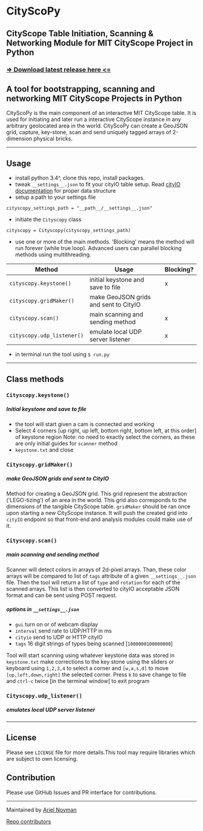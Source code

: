 # CityScoPy

## CityScope Table Initiation, Scanning & Networking Module for MIT CityScope Project in Python

### [=> Download latest release here <=](https://github.com/CityScope/CS_Scanner_Python/releases/)

## A tool for bootstrapping, scanning and networking MIT CityScope Projects in Python

CityScoPy is the main component of an interactive MIT CityScope table.
It is used for initiating and later run a interactive CityScope instance in any arbitrary geolocated area in the world. CityScoPy can create a GeoJSON grid, capture, key-stone, scan and send uniquely tagged arrays of 2-dimension physical bricks.

---

## Usage

- install python 3.4^, clone this repo, install packages.
- tweak `__settings__.json` to fit your cityIO table setup. Read [cityIO documentation](https://github.com/cityscope/cs_cityio_backend/wiki) for proper data structure
- setup a path to your settings file

```
cityscopy_settings_path = "__path__/__settings__.json"
```

- initiate the `Cityscopy` class

```
cityscopy = Cityscopy(cityscopy_settings_path)
```

- use one or more of the main methods. 'Blocking' means the method will run forever (while true loop). Advanced users can parallel blocking methods using multithreading.

| Method                     | Usage                                 | Blocking? |
| -------------------------- | ------------------------------------- | --------- |
| `cityscopy.keystone()`     | initial keystone and save to file     | x         |
| `cityscopy.gridMaker()`    | make GeoJSON grids and sent to CityIO |           |
| `cityscopy.scan()`         | main scanning and sending method      | x         |
| `cityscopy.udp_listener()` | emulate local UDP server listener     | x         |

- in terminal run the tool using `$ run.py`

---

## Class methods

### `Cityscopy.keystone()`

##### Initial keystone and save to file

- the tool will start given a cam is connected and working
- Select 4 corners [up right, up left, bottom right, bottom left, at this order] of keystone region
  Note: no need to exactly select the corners, as these are only initial guides for `scanner` method
- `keystone.txt` and close

### `Cityscopy.gridMaker()`

##### make GeoJSON grids and sent to CityIO

Method for creating a GeoJSON grid. This grid represent the abstraction ('LEGO-tizing') of an area in the world. This grid also corresponds to the dimensions of the tangible CityScope table. `gridMaker` should be ran once upon starting a new CityScope instance. It will push the created grid into `cityIO` endpoint so that front-end and analysis modules could make use of it.

### `Cityscopy.scan()`

##### main scanning and sending method

Scanner will detect colors in arrays of 2d-pixel arrays. Than, these color arrays will be compared to list of `tags` attribute of a given `__settings__.json` file. Then the tool will return a list of `type` and `rotation` for each of the scanned arrays. This list is then converted to cityIO acceptable JSON format and can be sent using POST request.

##### options in `__settings__.json`

- `gui` turn on or of webcam display
- `interval` send rate to UDP/HTTP in ms
- `cityio` send to UDP or HTTP cityIO
- `tags` 16 digit strings of types being scanned [`1000000100000000`]

Tool will start scanning using whatever keystone data was stored in `keystone.txt`
make corrections to the key stone using the sliders or keyboard using `1,2,3,4` to select a corner and `[w,a,s,d]` to move `[up,left,down,right]` the selected corner. Press `k` to save change to file and `ctrl-c` twice [in the terminal window] to exit program

### `Cityscopy.udp_listener()`

##### emulates local UDP server listener

---

## License

Please see `LICENSE` file for more details.This tool may require libraries which are subject to own licensing.

## Contribution

Please use GitHub Issues and PR interface for contributions.

---

Maintained by [Ariel Noyman](http://arielnoyman.com)

[Repo contributors](https://github.com/CityScope/CS_Scanner_Python/graphs/contributors)
